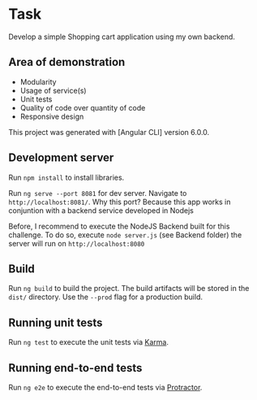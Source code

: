 
# Task
Develop a simple Shopping cart application using my own backend.

## Area of demonstration
- Modularity
- Usage of service(s)
- Unit tests
- Quality of code over quantity of code
- Responsive design

This project was generated with [Angular CLI] version 6.0.0.

## Development server
Run `npm install` to install libraries.

Run `ng serve --port 8081` for dev server. Navigate to `http://localhost:8081/`.
Why this port? Because this app works in conjuntion with a backend service developed in Nodejs

Before, I recommend to execute the NodeJS Backend built for this challenge. To do so, execute `node server.js` (see Backend folder) the server will run on `http://localhost:8080`

## Build

Run `ng build` to build the project. The build artifacts will be stored in the `dist/` directory. Use the `--prod` flag for a production build.

## Running unit tests

Run `ng test` to execute the unit tests via [Karma](https://karma-runner.github.io).

## Running end-to-end tests

Run `ng e2e` to execute the end-to-end tests via [Protractor](http://www.protractortest.org/).
